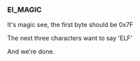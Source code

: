 ### EI_MAGIC

It's magic see, the first byte should be 0x7F

The next three characters want to say 'ELF'

And we're done.
